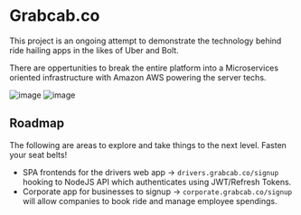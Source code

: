 # Grabcab.co

This project is an ongoing attempt to demonstrate the technology behind ride hailing apps in the likes of Uber and Bolt.

There are oppertunities to break the entire platform into a Microservices oriented infrastructure with Amazon AWS powering the server techs.

![image](https://github.com/rachow/grabcab/assets/12745192/b66885c8-26b0-4aab-af19-a923247845d8)
![image](https://github.com/rachow/grabcab/assets/12745192/f80023fd-308f-45b7-9115-e47fc229db17)


## Roadmap
The following are areas to explore and take things to the next level. Fasten your seat belts!

- SPA frontends for the drivers web app -> `drivers.grabcab.co/signup` hooking to NodeJS API which authenticates using JWT/Refresh Tokens.
- Corporate app for businesses to signup -> `corporate.grabcab.co/signup` will allow companies to book ride and manage employee spendings.

